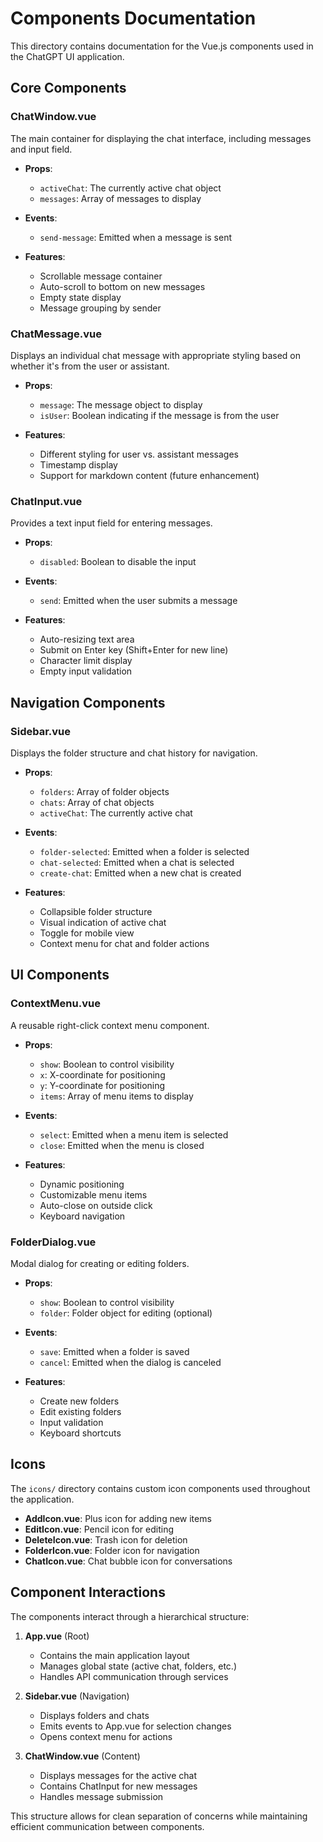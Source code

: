 # Components Documentation

This directory contains documentation for the Vue.js components used in the ChatGPT UI application.

## Core Components

### ChatWindow.vue

The main container for displaying the chat interface, including messages and input field.

- **Props**:
  - `activeChat`: The currently active chat object
  - `messages`: Array of messages to display
  
- **Events**:
  - `send-message`: Emitted when a message is sent
  
- **Features**:
  - Scrollable message container
  - Auto-scroll to bottom on new messages
  - Empty state display
  - Message grouping by sender

### ChatMessage.vue

Displays an individual chat message with appropriate styling based on whether it's from the user or assistant.

- **Props**:
  - `message`: The message object to display
  - `isUser`: Boolean indicating if the message is from the user
  
- **Features**:
  - Different styling for user vs. assistant messages
  - Timestamp display
  - Support for markdown content (future enhancement)

### ChatInput.vue

Provides a text input field for entering messages.

- **Props**:
  - `disabled`: Boolean to disable the input
  
- **Events**:
  - `send`: Emitted when the user submits a message
  
- **Features**:
  - Auto-resizing text area
  - Submit on Enter key (Shift+Enter for new line)
  - Character limit display
  - Empty input validation

## Navigation Components

### Sidebar.vue

Displays the folder structure and chat history for navigation.

- **Props**:
  - `folders`: Array of folder objects
  - `chats`: Array of chat objects
  - `activeChat`: The currently active chat
  
- **Events**:
  - `folder-selected`: Emitted when a folder is selected
  - `chat-selected`: Emitted when a chat is selected
  - `create-chat`: Emitted when a new chat is created
  
- **Features**:
  - Collapsible folder structure
  - Visual indication of active chat
  - Toggle for mobile view
  - Context menu for chat and folder actions

## UI Components

### ContextMenu.vue

A reusable right-click context menu component.

- **Props**:
  - `show`: Boolean to control visibility
  - `x`: X-coordinate for positioning
  - `y`: Y-coordinate for positioning
  - `items`: Array of menu items to display
  
- **Events**:
  - `select`: Emitted when a menu item is selected
  - `close`: Emitted when the menu is closed
  
- **Features**:
  - Dynamic positioning
  - Customizable menu items
  - Auto-close on outside click
  - Keyboard navigation

### FolderDialog.vue

Modal dialog for creating or editing folders.

- **Props**:
  - `show`: Boolean to control visibility
  - `folder`: Folder object for editing (optional)
  
- **Events**:
  - `save`: Emitted when a folder is saved
  - `cancel`: Emitted when the dialog is canceled
  
- **Features**:
  - Create new folders
  - Edit existing folders
  - Input validation
  - Keyboard shortcuts

## Icons

The `icons/` directory contains custom icon components used throughout the application.

- **AddIcon.vue**: Plus icon for adding new items
- **EditIcon.vue**: Pencil icon for editing
- **DeleteIcon.vue**: Trash icon for deletion
- **FolderIcon.vue**: Folder icon for navigation
- **ChatIcon.vue**: Chat bubble icon for conversations

## Component Interactions

The components interact through a hierarchical structure:

1. **App.vue** (Root)
   - Contains the main application layout
   - Manages global state (active chat, folders, etc.)
   - Handles API communication through services

2. **Sidebar.vue** (Navigation)
   - Displays folders and chats
   - Emits events to App.vue for selection changes
   - Opens context menu for actions

3. **ChatWindow.vue** (Content)
   - Displays messages for the active chat
   - Contains ChatInput for new messages
   - Handles message submission

This structure allows for clean separation of concerns while maintaining efficient communication between components. 